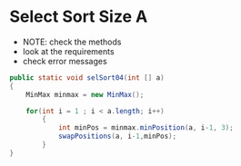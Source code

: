 # Select Sort Size A

- NOTE: check the methods
- look at the requirements
- check error messages

```java
public static void selSort04(int [] a)
{
    MinMax minmax = new MinMax();

    for(int i = 1 ; i < a.length; i++)
        {
            int minPos = minmax.minPosition(a, i-1, 3);
            swapPositions(a, i-1,minPos);
        }
}
```

